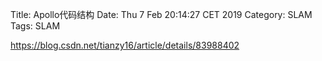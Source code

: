 Title: Apollo代码结构
Date: Thu  7 Feb 20:14:27 CET 2019
Category: SLAM
Tags: SLAM


https://blog.csdn.net/tianzy16/article/details/83988402

